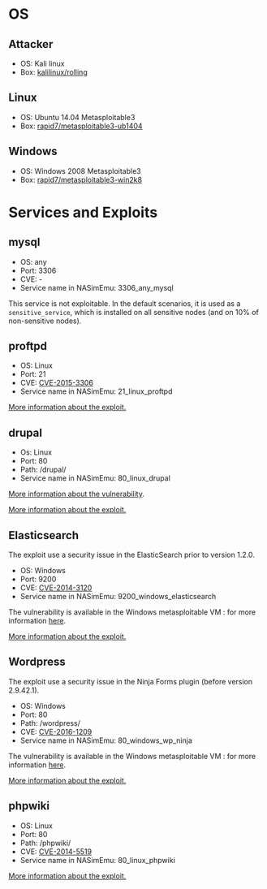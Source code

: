 # OS

## Attacker

* OS: Kali linux
* Box: [kalilinux/rolling](https://app.vagrantup.com/kalilinux/boxes/rolling)


## Linux

* OS: Ubuntu 14.04 Metasploitable3
* Box: [rapid7/metasploitable3-ub1404](https://app.vagrantup.com/rapid7/boxes/metasploitable3-ub1404)


## Windows

* OS: Windows 2008 Metasploitable3
* Box: [rapid7/metasploitable3-win2k8](https://app.vagrantup.com/rapid7/boxes/metasploitable3-win2k8)

# Services and Exploits

## mysql
* OS: any
* Port: 3306
* CVE: -
* Service name in NASimEmu: 3306_any_mysql

This service is not exploitable. In the default scenarios, it is used as a `sensitive_service`, which is installed on all sensitive nodes (and on 10% of non-sensitive nodes).

## proftpd

* OS: Linux
* Port: 21
* CVE: [CVE-2015-3306](https://www.cve.org/CVERecord?id=CVE-2015-3306)
* Service name in NASimEmu: 21_linux_proftpd


[More information about the exploit.](https://www.rapid7.com/db/modules/exploit/unix/ftp/proftpd_modcopy_exec/)

## drupal

* Os: Linux
* Port: 80
* Path: /drupal/
* Service name in NASimEmu: 80_linux_drupal

[More information about the vulnerability](https://www.drupal.org/node/2765575).

[More information about the exploit.](https://www.rapid7.com/db/modules/exploit/unix/webapp/drupal_coder_exec/)

## Elasticsearch

The exploit use a security issue in the ElasticSearch prior to version 1.2.0. 

* OS: Windows
* Port: 9200
* CVE: [CVE-2014-3120](https://www.cve.org/CVERecord?id=CVE-2014-3120)
* Service name in NASimEmu: 9200_windows_elasticsearch

The vulnerability is available in the Windows metasploitable VM : for more information [here](https://github.com/rapid7/metasploitable3/wiki/Vulnerabilities#elasticsearch).

[More information about the exploit.](https://www.rapid7.com/db/modules/exploit/multi/elasticsearch/script_mvel_rce)


## Wordpress

The exploit use a security issue in the Ninja Forms plugin (before version 2.9.42.1). 

* OS: Windows
* Port: 80
* Path: /wordpress/
* CVE: [CVE-2016-1209](https://www.cve.org/CVERecord?id=CVE-2016-1209)
* Service name in NASimEmu: 80_windows_wp_ninja

The vulnerability is available in the Windows metasploitable VM : for more information [here](https://github.com/rapid7/metasploitable3/wiki/Vulnerabilities#wordpress).

[More information about the exploit.](https://www.rapid7.com/db/modules/exploit/multi/http/wp_ninja_forms_unauthenticated_file_upload/)


## phpwiki 

* OS: Linux
* Port: 80
* Path: /phpwiki/
* CVE: [CVE-2014-5519](https://www.cve.org/CVERecord?id=CVE-2014-5519)
* Service name in NASimEmu: 80_linux_phpwiki

[More information about the exploit.](https://www.rapid7.com/db/modules/exploit/multi/http/phpwiki_ploticus_exec/)

